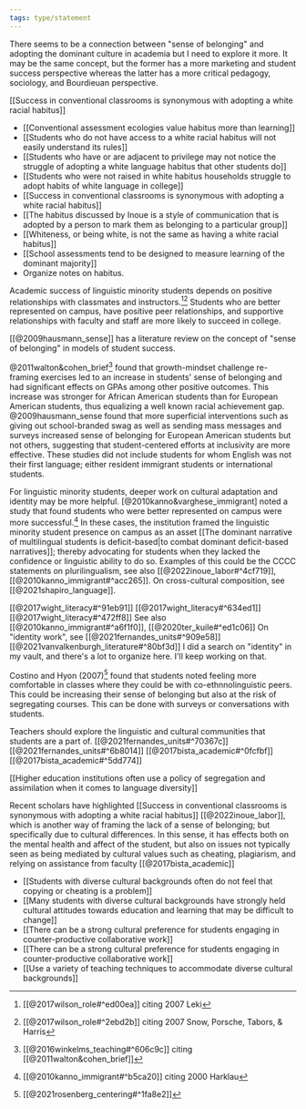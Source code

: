 ```yaml
---
tags: type/statement
---
```

There seems to be a connection between "sense of belonging" and adopting the dominant culture in academia but I need to explore it more. It may be the same concept, but the former has a more marketing and student success perspective whereas the latter has a more critical pedagogy, sociology, and Bourdieuan perspective.

[[Success in conventional classrooms is synonymous with adopting a white racial habitus]]
- [[Conventional assessment ecologies value habitus more than learning]]
- [[Students who do not have access to a white racial habitus will not easily understand its rules]]
- [[Students who have or are adjacent to privilege may not notice the struggle of adopting a white language habitus that other students do]]
- [[Students who were not raised in white habitus households struggle to adopt habits of white language in college]]
- [[Success in conventional classrooms is synonymous with adopting a white racial habitus]]
- [[The habitus discussed by Inoue is a style of communication that is adopted by a person to mark them as belonging to a particular group]]
- [[Whiteness, or being white, is not the same as having a white racial habitus]]
- [[School assessments tend to be designed to measure learning of the dominant majority]]
- Organize notes on habitus.

Academic success of linguistic minority students depends on positive relationships with classmates and instructors.[^2][^3] Students who are better represented on campus, have positive peer relationships, and supportive relationships with faculty and staff are more likely to succeed in college. 

[[@2009hausmann_sense]] has a literature review on the concept of "sense of belonging" in models of student success.

@2011walton&cohen_brief[^6] found that growth-mindset challenge re-framing exercises led to an increase in students' sense of belonging and had significant effects on GPAs among other positive outcomes. This increase was stronger for African American students than for European American students, thus equalizing a well known racial achievement gap. @2009hausmann_sense found that more superficial interventions such as giving out school-branded swag as well as sending mass messages and surveys increased sense of belonging for European American students but not others, suggesting that student-centered efforts at inclusivity are more effective. These studies did not include students for whom English was not their first language; either resident immigrant students or international students.

For linguistic minority students, deeper work on cultural adaptation and identity may be more helpful. [@2010kanno&varghese_immigrant] noted a study that found students who were better represented on campus were more successful.[^4] In these cases, the institution  framed the linguistic minority student presence on campus as an asset [[The dominant narrative of multilingual students is deficit-based|to combat dominant deficit-based narratives]]; thereby advocating for students when they lacked the confidence or linguistic ability to do so. Examples of this could be the CCCC statements on plurilingualism, see also [[@2022inoue_labor#^4cf719]], [[@2010kanno_immigrant#^acc265]]. On cross-cultural composition, see [[@2021shapiro_language]].

[[@2017wight_literacy#^91eb91]]
[[@2017wight_literacy#^634ed1]]
[[@2017wight_literacy#^472ff8]]
See also [[@2010kanno_immigrant#^a6f1f0]], [[@2020ter_kuile#^ed1c06]]
On "identity work", see [[@2021fernandes_units#^909e58]]
[[@2021vanvalkenburgh_literature#^80bf3d]]
I did a search on "identity" in my vault, and there's a lot to organize here. I'll keep working on that.

Costino and Hyon (2007)[^5] found that students noted feeling more comfortable in classes where they could be with co-ethnnolinguistic peers. This could be increasing their sense of belonging but also at the risk of segregating courses. This can be done with surveys or conversations with students.

Teachers should explore the linguistic and cultural communities that students are a part of.  [[@2021fernandes_units#^70367c]] [[@2021fernandes_units#^6b8014]] [[@2017bista_academic#^0fcfbf]] [[@2017bista_academic#^5dd774]]

[[Higher education institutions often use a policy of segregation and assimilation when it comes to language diversity]]

Recent scholars have highlighted [[Success in conventional classrooms is synonymous with adopting a white racial habitus]] [[@2022inoue_labor]], which is another way of framing the lack of a sense of belonging; but specifically due to cultural differences. In this sense, it has effects both on the mental health and affect of the student, but also on issues not typically seen as being mediated by cultural values such as cheating, plagiarism, and relying on assistance from faculty [[@2017bista_academic]]

- [[Students with diverse cultural backgrounds often do not feel that copying or cheating is a problem]]
- [[Many students with diverse cultural backgrounds have strongly held cultural attitudes towards education and learning that may be difficult to change]]
- [[There can be a strong cultural preference for students engaging in counter-productive collaborative work]]
- [[There can be a strong cultural preference for students engaging in counter-productive collaborative work]]
- [[Use a variety of teaching techniques to accommodate diverse cultural backgrounds]]

[^2]: [[@2017wilson_role#^ed00ea]] citing 2007 Leki
[^3]: [[@2017wilson_role#^2ebd2b]] citing 2007 Snow, Porsche, Tabors, & Harris
[^4]: [[@2010kanno_immigrant#^b5ca20]] citing 2000 Harklau
[^5]: [[@2021rosenberg_centering#^1fa8e2]]
[^6]: [[@2016winkelms_teaching#^606c9c]] citing [[@2011walton&cohen_brief]]